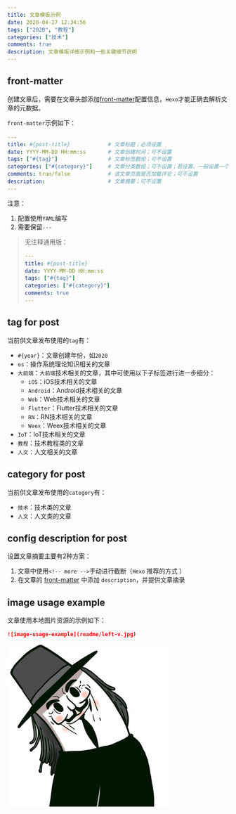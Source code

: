 ```yaml
---
title: 文章模板示例
date: 2020-04-27 12:34:56
tags: ["2020", "教程"]
categories: ["技术"]
comments: true
description: 文章模板详细示例和一些关键细节说明
---
```


## front-matter

创建文章后，需要在文章头部添加[front-matter](https://hexo.io/docs/front-matter.html)配置信息，`Hexo`才能正确去解析文章的元数据。

`front-matter`示例如下：

```yaml
---
title: #{post-title}            # 文章标题；必须设置
date: YYYY-MM-DD HH:mm:ss       # 文章创建时间；可不设置
tags: ["#{tag}"]                # 文章标签数组；可不设置
categories: ["#{category}"]     # 文章分类数组；可不设置；若设置，一般设置一个
comments: true/false            # 该文章页面是否加载评论；可不设置
description:                    # 文章摘要；可不设置
---
```

注意：

1. 配置使用`YAML`编写
2. 需要保留`---`

> 无注释通用版：
>
> ```YAML
> ---
> title: #{post-title}
> date: YYYY-MM-DD HH:mm:ss
> tags: ["#{tag}"]
> categories: ["#{category}"]
> comments: true
> ---
> ```
>
> 

## tag for post

当前供文章发布使用的`tag`有：

- `#{year}`：文章创建年份，如`2020`
- `os`：操作系统理论知识相关的文章
- `大前端`：`大前端`技术相关的文章，其中可使用以下子标签进行进一步细分：
  - `iOS`：iOS技术相关的文章
  - `Android`：Android技术相关的文章
  - `Web`：Web技术相关的文章
  - `Flutter`：Flutter技术相关的文章
  - `RN`：RN技术相关的文章
  - `Weex`：Weex技术相关的文章
- `IoT`：IoT技术相关的文章
- `教程`：技术教程类的文章
- `人文`：人文相关的文章

## category for post
当前供文章发布使用的`category`有：

- `技术`：技术类的文章
- `人文`：人文类的文章

## config description for post 

设置文章摘要主要有2种方案：

1. 文章中使用` <!-- more --> `手动进行截断（`Hexo` 推荐的方式 ）
2. 在文章的 [front-matter](https://hexo.io/docs/front-matter.html) 中添加 `description`，并提供文章摘录

## image usage example

文章使用本地图片资源的示例如下：

```markdown
![image-usage-example](readme/left-v.jpg)
```

![image-usage-example](readme/left-v.jpg)